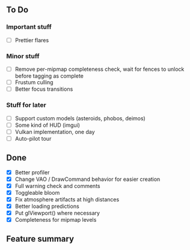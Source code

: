 ## To Do

### Important stuff
- [ ] Prettier flares

### Minor stuff
- [ ] Remove per-mipmap completeness check, wait for fences to unlock before tagging as complete
- [ ] Frustum culling
- [ ] Better focus transitions

### Stuff for later
- [ ] Support custom models (asteroids, phobos, deimos)
- [ ] Some kind of HUD (imgui)
- [ ] Vulkan implementation, one day
- [ ] Auto-pilot tour

## Done
- [x] Better profiler
- [x] Change VAO / DrawCommand behavior for easier creation
- [x] Full warning check and comments
- [x] Toggleable bloom
- [x] Fix atmosphere artifacts at high distances
- [x] Better loading predictions
- [x] Put glViewport() where necessary
- [x] Completeness for mipmap levels

## Feature summary
